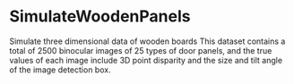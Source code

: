 # SimulateWoodenPanels
Simulate three dimensional data of wooden boards
This dataset contains a total of 2500 binocular images of 25 types of door panels, and the true values of each image include 3D point disparity and the size and tilt angle of the image detection box.
